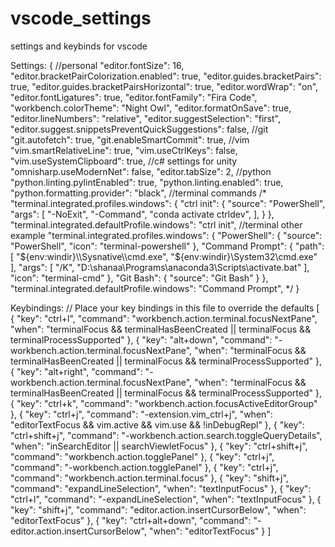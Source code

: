 # vscode_settings
settings and keybinds for vscode


Settings:
{
    //personal
    "editor.fontSize": 16,
    "editor.bracketPairColorization.enabled": true,
    "editor.guides.bracketPairs": true,
    "editor.guides.bracketPairsHorizontal": true,
    "editor.wordWrap": "on",
    "editor.fontLigatures": true,
    "editor.fontFamily": "Fira Code",
    "workbench.colorTheme": "Night Owl",
    "editor.formatOnSave": true,
    "editor.lineNumbers": "relative",
    "editor.suggestSelection": "first",
    "editor.suggest.snippetsPreventQuickSuggestions": false,
    //git
    "git.autofetch": true,
    "git.enableSmartCommit": true,
    //vim
    "vim.smartRelativeLine": true,
    "vim.useCtrlKeys": false,
    "vim.useSystemClipboard": true,
    //c# settings for unity
    "omnisharp.useModernNet": false,
    "editor.tabSize": 2,
    //python
    "python.linting.pylintEnabled": true,
    "python.linting.enabled": true,
    "python.formatting.provider": "black",
    //terminal commands
    /*
    "terminal.integrated.profiles.windows": {
        "ctrl init": {
            "source": "PowerShell",
            "args": [
                "-NoExit",
                "-Command",
                "conda activate ctrldev",
            ],
        }
    },
    "terminal.integrated.defaultProfile.windows": "ctrl init",
    //terminal other example
    "terminal.integrated.profiles.windows": {
        "PowerShell": {
            "source": "PowerShell",
            "icon": "terminal-powershell"
        },
        "Command Prompt": {
            "path": [
                "${env:windir}\\Sysnative\\cmd.exe",
                "${env:windir}\\System32\\cmd.exe"
            ],
            "args": [
                "/K",
                "D:\\shanaa\\Programs\\anaconda3\\Scripts\\activate.bat"
            ],
            "icon": "terminal-cmd"
        },
        "Git Bash": {
            "source": "Git Bash"
        }
    },
    "terminal.integrated.defaultProfile.windows": "Command Prompt",
    */
}

Keybindings:
// Place your key bindings in this file to override the defaults
[
    {
        "key": "ctrl+l",
        "command": "workbench.action.terminal.focusNextPane",
        "when": "terminalFocus && terminalHasBeenCreated || terminalFocus && terminalProcessSupported"
    },
    {
        "key": "alt+down",
        "command": "-workbench.action.terminal.focusNextPane",
        "when": "terminalFocus && terminalHasBeenCreated || terminalFocus && terminalProcessSupported"
    },
    {
        "key": "alt+right",
        "command": "-workbench.action.terminal.focusNextPane",
        "when": "terminalFocus && terminalHasBeenCreated || terminalFocus && terminalProcessSupported"
    },
    {
        "key": "ctrl+k",
        "command": "workbench.action.focusActiveEditorGroup"
    },
    {
        "key": "ctrl+j",
        "command": "-extension.vim_ctrl+j",
        "when": "editorTextFocus && vim.active && vim.use<C-j> && !inDebugRepl"
    },
    {
        "key": "ctrl+shift+j",
        "command": "-workbench.action.search.toggleQueryDetails",
        "when": "inSearchEditor || searchViewletFocus"
    },
    {
        "key": "ctrl+shift+j",
        "command": "workbench.action.togglePanel"
    },
    {
        "key": "ctrl+j",
        "command": "-workbench.action.togglePanel"
    },
    {
        "key": "ctrl+j",
        "command": "workbench.action.terminal.focus"
    },
    {
        "key": "shift+j",
        "command": "expandLineSelection",
        "when": "textInputFocus"
    },
    {
        "key": "ctrl+l",
        "command": "-expandLineSelection",
        "when": "textInputFocus"
    },
    {
        "key": "shift+j",
        "command": "editor.action.insertCursorBelow",
        "when": "editorTextFocus"
    },
    {
        "key": "ctrl+alt+down",
        "command": "-editor.action.insertCursorBelow",
        "when": "editorTextFocus"
    }
]

